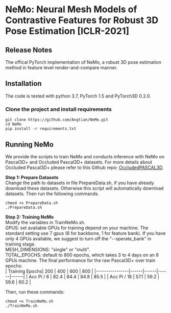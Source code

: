 # NeMo: Neural Mesh Models of Contrastive Features for Robust 3D Pose Estimation [ICLR-2021]
## Release Notes
The offical PyTorch implementation of NeMo, a robust 3D pose estimation method in feature level render-and-compare manner.

## Installation
The code is tested with python 3.7, PyTorch 1.5 and PyTorch3D 0.2.0.

### Clone the project and install requirements
```
git clone https://github.com/Angtian/NeMo.git
cd NeMo
pip install -r requirements.txt
```

## Running NeMo
We provide the scripts to train NeMo and conducts inference with NeMo on Pascal3D+ and Occluded Pascal3D+ datasets. For more details about Occluded Pascal3D+ please refer to this Github repo: [OccludedPASCAL3D](https://github.com/Angtian/OccludedPASCAL3D).

**Step 1: Prepare Datasets**  
Change the path to datasets in file PrepareData.sh, if you have already download these datasets. Otherwise this script will automatically download datasets. Then run the following commands.
```
chmod +x PrepareData.sh
./PrepareData.sh
```

**Step 2: Training NeMo**  
Modify the variables in TrainNeMo.sh.  
GPUS: set avaliable GPUs for training depend on your machine. The standard setting use 7 gpus (6 for backbone, 1 for feature bank). If you have only 4 GPUs available, we suggest to turn off the "--sperate_bank" in training stage.   
MESH_DIMENSIONS: "single" or "multi".  
TOTAL_EPOCHS: default to 800 epochs, which takes 3 to 4 days on an 8 GPUs machine. The final performance for the raw Pascal3D+ over train epochs:  
| Training Epochs| 200  | 400  | 600  | 800  |
|----------------|------|------|------|------|
| Acc Pi / 6     | 82.4 | 84.4 | 84.8 | 85.5 |
| Acc Pi / 18    | 57.1 | 59.2 | 59.6 | 60.2 |  

Then, run these commands:  
```
chmod +x TrainNeMo.sh
./TrainNeMo.sh
```

